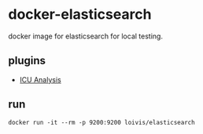 # docker-elasticsearch

docker image for elasticsearch for local testing.

## plugins

- [ICU Analysis](https://www.elastic.co/guide/en/elasticsearch/plugins/current/analysis-icu.html)

## run

```
docker run -it --rm -p 9200:9200 loivis/elasticsearch
```
